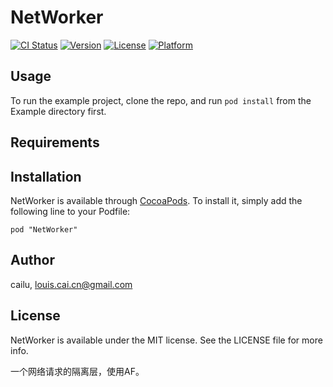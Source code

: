 # NetWorker

[![CI Status](http://img.shields.io/travis/cailu/NetWorker.svg?style=flat)](https://travis-ci.org/cailu/NetWorker)
[![Version](https://img.shields.io/cocoapods/v/NetWorker.svg?style=flat)](http://cocoadocs.org/docsets/NetWorker)
[![License](https://img.shields.io/cocoapods/l/NetWorker.svg?style=flat)](http://cocoadocs.org/docsets/NetWorker)
[![Platform](https://img.shields.io/cocoapods/p/NetWorker.svg?style=flat)](http://cocoadocs.org/docsets/NetWorker)

## Usage

To run the example project, clone the repo, and run `pod install` from the Example directory first.

## Requirements

## Installation

NetWorker is available through [CocoaPods](http://cocoapods.org). To install
it, simply add the following line to your Podfile:

    pod "NetWorker"

## Author

cailu, louis.cai.cn@gmail.com

## License

NetWorker is available under the MIT license. See the LICENSE file for more info.

一个网络请求的隔离层，使用AF。
